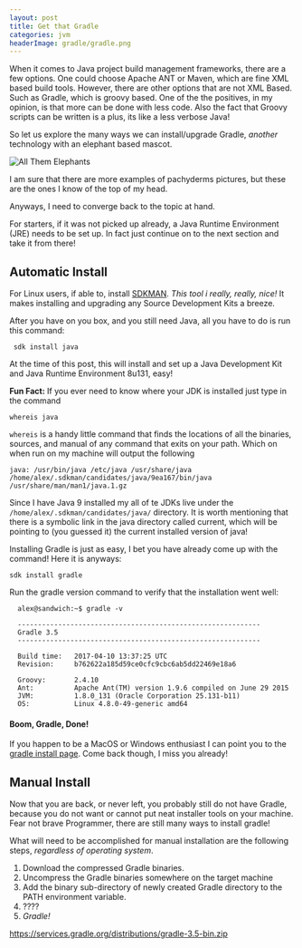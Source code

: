 ```yaml
---
layout: post
title: Get that Gradle
categories: jvm
headerImage: gradle/gradle.png
---
```


When it comes to Java project build management frameworks, there are a few options.
One could choose Apache ANT or Maven, which are fine XML based build tools.
However, there are other options that are not XML Based. 
Such as Gradle, which is groovy based.
One of the the positives, in my opinion, is that more can be done with less code.
Also the fact that Groovy scripts can be written is a plus, its like a less verbose Java!

So let us explore the many ways we can install/upgrade Gradle, _another_ technology with an elephant based mascot.


![All Them Elephants]({{site.imageDir}}gradle/elephants.png)

I am sure that there are more examples of pachyderms pictures, but these are the ones I know of the top of my head.

Anyways, I need to converge back to the topic at hand.

For starters, if it was not picked up already, a Java Runtime Environment (JRE) needs to be set up.
In fact just continue on to the next section and take it from there!

Automatic Install
---

For Linux users, if able to, install [SDKMAN](http://sdkman.io/install.html).
_This tool i really, really, nice!_
It makes installing and upgrading any Source Development Kits a breeze.

After you have on you box, and you still need Java, all you have to do is run this command:

     sdk install java 

At the time of this post, this will install and set up a Java Development Kit and Java Runtime Environment 8u131, easy!

**Fun Fact:** If you ever need to know where your JDK is installed just type in the command
    
    whereis java

`whereis` is a handy little command that finds the locations of all the binaries, sources, and manual of any command that exits on your path.
Which on when run on my machine will output the following

    java: /usr/bin/java /etc/java /usr/share/java /home/alex/.sdkman/candidates/java/9ea167/bin/java /usr/share/man/man1/java.1.gz

Since I have Java 9 installed my all of te JDKs live under the `/home/alex/.sdkman/candidates/java/` directory.
It is worth mentioning that there is a symbolic link in the java directory called current, which will be pointing to (you guessed it) the current installed version of java!

Installing Gradle is just as easy, I bet you have already come up with the command!
Here it is anyways:

    sdk install gradle
    
Run the gradle version command to verify that the installation went well:
  
      alex@sandwich:~$ gradle -v
      
      ------------------------------------------------------------
      Gradle 3.5
      ------------------------------------------------------------
      
      Build time:   2017-04-10 13:37:25 UTC
      Revision:     b762622a185d59ce0cfc9cbc6ab5dd22469e18a6
      
      Groovy:       2.4.10
      Ant:          Apache Ant(TM) version 1.9.6 compiled on June 29 2015
      JVM:          1.8.0_131 (Oracle Corporation 25.131-b11)
      OS:           Linux 4.8.0-49-generic amd64


#### Boom, Gradle, Done!

If you happen to be a MacOS or Windows enthusiast I can point you to the [gradle install page](https://gradle.org/install). 
Come back though, I miss you already!

Manual Install
---
Now that you are back, or never left, you probably still do not have Gradle, because you do not want or cannot put neat installer tools on your machine.
Fear not brave Programmer, there are still many ways to install gradle!

What will need to be accomplished for manual installation are the following steps, _regardless of operating system_.

1. Download the compressed Gradle binaries.
1. Uncompress the Gradle binaries somewhere on the target machine
1. Add the binary sub-directory of newly created Gradle directory to the PATH environment variable.
1. ????
1. *Gradle!*

    
https://services.gradle.org/distributions/gradle-3.5-bin.zip